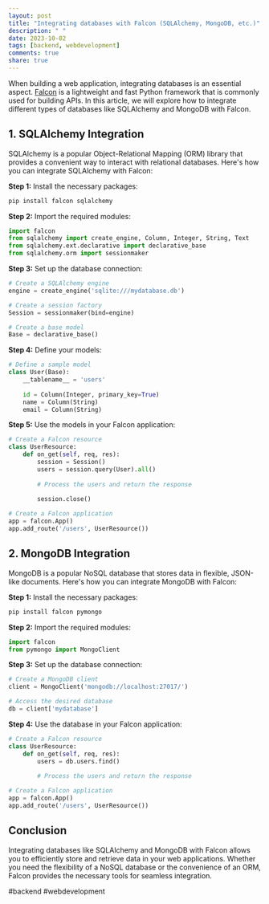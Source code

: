 ```yaml
---
layout: post
title: "Integrating databases with Falcon (SQLAlchemy, MongoDB, etc.)"
description: " "
date: 2023-10-02
tags: [backend, webdevelopment]
comments: true
share: true
---
```


When building a web application, integrating databases is an essential aspect. [Falcon](https://falconframework.org/) is a lightweight and fast Python framework that is commonly used for building APIs. In this article, we will explore how to integrate different types of databases like SQLAlchemy and MongoDB with Falcon.

## 1. SQLAlchemy Integration

SQLAlchemy is a popular Object-Relational Mapping (ORM) library that provides a convenient way to interact with relational databases. Here's how you can integrate SQLAlchemy with Falcon:

**Step 1:** Install the necessary packages:

```bash
pip install falcon sqlalchemy
```

**Step 2:** Import the required modules:

```python
import falcon
from sqlalchemy import create_engine, Column, Integer, String, Text
from sqlalchemy.ext.declarative import declarative_base
from sqlalchemy.orm import sessionmaker
```

**Step 3:** Set up the database connection:

```python
# Create a SQLAlchemy engine
engine = create_engine('sqlite:///mydatabase.db')

# Create a session factory
Session = sessionmaker(bind=engine)

# Create a base model
Base = declarative_base()
```

**Step 4:** Define your models:

```python
# Define a sample model
class User(Base):
    __tablename__ = 'users'
    
    id = Column(Integer, primary_key=True)
    name = Column(String)
    email = Column(String)
```

**Step 5:** Use the models in your Falcon application:

```python
# Create a Falcon resource
class UserResource:
    def on_get(self, req, res):
        session = Session()
        users = session.query(User).all()
        
        # Process the users and return the response
        
        session.close()

# Create a Falcon application
app = falcon.App()
app.add_route('/users', UserResource())
```

## 2. MongoDB Integration

MongoDB is a popular NoSQL database that stores data in flexible, JSON-like documents. Here's how you can integrate MongoDB with Falcon:

**Step 1:** Install the necessary packages:

```bash
pip install falcon pymongo
```

**Step 2:** Import the required modules:

```python
import falcon
from pymongo import MongoClient
```

**Step 3:** Set up the database connection:

```python
# Create a MongoDB client
client = MongoClient('mongodb://localhost:27017/')

# Access the desired database
db = client['mydatabase']
```

**Step 4:** Use the database in your Falcon application:

```python
# Create a Falcon resource
class UserResource:
    def on_get(self, req, res):
        users = db.users.find()
        
        # Process the users and return the response

# Create a Falcon application
app = falcon.App()
app.add_route('/users', UserResource())
```

## Conclusion

Integrating databases like SQLAlchemy and MongoDB with Falcon allows you to efficiently store and retrieve data in your web applications. Whether you need the flexibility of a NoSQL database or the convenience of an ORM, Falcon provides the necessary tools for seamless integration. 

#backend #webdevelopment